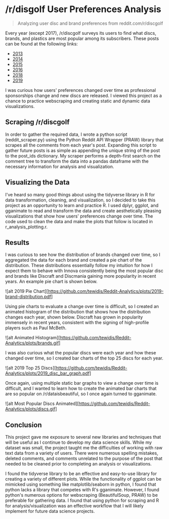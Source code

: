 # /r/disgolf User Preferences Analysis
> Analyzing user disc and brand preferences from reddit.com/r/discgolf

Every year (except 2017), /r/discgolf surveys its users to find what discs, brands, and
plastics are most popular among its subscribers. These posts can be found at
the following links:
* [2013](reddit.com/r/discgolf/comments/13wixp)
* [2014](reddit.com/r/discgolf/comments/2fc0a9)
* [2015](reddit.com/r/discgolf/comments/3hwlt4)
* [2016](reddit.com/r/discgolf/comments/581an5)
* [2018](reddit.com/r/discgolf/comments/9bpmke)
* [2019](reddit.com/r/discgolf/comments/d9kcvu)

I was curious how users' preferences changed over time as professional
sponsorships change and new discs are released. I viewed this project as a
chance to practice webscraping and creating static and dynamic data
visualizations.

## Scraping /r/discgolf
In order to gather the required data, I wrote a python script
(reddit_scraper.py) using the Python Reddit API Wrapper (PRAW) library that
scrapes all the comments from each year's post. Expanding this script to gather
future posts is as simple as appending the unique string of the post to the
post_ids dictionary. My scraper performs a depth-first search on the comment
tree to transform the data into a pandas dataframe with the necessary
information for analysis and visualization.

## Visualizing the Data
I've heard so many good things about using the tidyverse library in R for data transformation, cleaning,
and visualization, so I decided to take this project as an opportunity to learn
and practice R. I used dplyr, ggplot, and gganimate to read and transform the
data and create aesthetically pleasing visualizations that show how users'
preferences change over time. The code used to clean the data and make the
plots that follow is located in r_analysis_plotting.r.

## Results
I was curious to see how the distribution of brands changed over time, so I
aggregated the data for each brand and created a pie chart of the distribution.
These distributions essentially follow my intuition for how I expect them to
behave with Innova consistently being the most popular disc and brands like
Discraft and Discmania gaining more popularity in recent years. An example pie
chart is shown below.

![alt 2019 Pie
Chart][https://github.com/tewidis/Reddit-Analytics/plots/2019-brand-distribution.pdf]

Using pie charts to evaluate a change over time is difficult, so I created an
animated histogram of the distribution that shows how the distribution changes
each year, shown below. Discraft has grown in popularity immensely in recent
years, consistent with the signing of high-profile players such as Paul McBeth.

![alt Animated
Histogram][https://github.com/tewidis/Reddit-Analytics/plots/brands.gif]

I was also curious what the popular discs were each year and how
these changed over time, so I created bar charts of the top 25 discs for each
year.

![alt 2019 Top 25
Discs][https://github.com/tewidis/Reddit-Analytics/plots/2019_disc_bar_graph.pdf]

Once again, using multiple static bar graphs to view a change over time is
difficult, and I wanted to learn how to create the animated bar charts that are
so popular on /r/dataisbeautiful, so I once again turned to gganimate.

![alt Most Popular Discs
Animated][https://github.com/tewidis/Reddit-Analytics/plots/discs.gif]

## Conclusion
This project gave me exposure to several new libraries and techniques that will
be useful as I continue to develop my data science skills. While my dataset was
small, the project taught me the difficulties of working with raw text data
from a variety of users. There were numerous spelling mistakes, deleted
comments, and comments unrelated to the purpose of the post that needed to be
cleaned prior to completing an analysis or visualizations.

I found the tidyverse library to be an effective and easy-to-use library for
creating a variety of different plots. While the functionality of ggplot can be
mimicked using something like matplotlib/seaborn in python, I found that python
lacks a library that competes with R's gganimate. However, I found python's
numerous options for webscraping (BeautifulSoup, PRAW) to be preferable for
gathering data. I found that using python for scraping and R for
analysis/visualization was an effective workflow that I will likely implement
for future data science projects.
